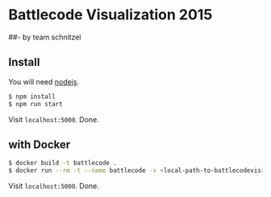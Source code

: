 # Battlecode Visualization 2015
##- by team schnitzel

## Install
You will need [nodejs](http://nodejs.org/).
```sh
$ npm install
$ npm run start
```
Visit ``localhost:5000``. Done.

## with Docker
```sh
$ docker build -t battlecode .
$ docker run --rm -t --name battlecode -v <local-path-to-battlecodevis>:/battlecodevis:rw -p 5000:5000 battlecode
```
Visit ``localhost:5000``. Done.
